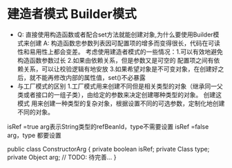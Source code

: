 # 建造者模式   Builder模式

* Q: 直接使用构造函数或者配合set方法就能创建对象,为什么要使用Builder模式来创建
A: 构造函数忠参数列表因可配置项的增多而变得很长，代码在可读性和易用性上都会变差。
考虑使用建造者模式的一些情况：1.可以有效地避免构造函数参数过长
2.如果由依赖关系，但是参数又是可空的 配置项之间有依赖关系，可以让校验逻辑有地安放
3.如果希望对象是不可变对象，在创建好之后，就不能再修改内部的属性值，set()不必暴露
* 与工厂模式的区别
1.工厂模式用来创建不同但是相关类型的对象（继承同一父类或者接口的一组子类），由给定的参数来决定创建哪种类型的对象。
创建这模式 用来创建一种类型的复杂对象，根据设置不同的可选参数，定制化地创建不同的对象。

isRef =true arg表示String类型的refBeanId，type不需要设置
isRef =false arg，type 都要设置

 public class ConstructorArg {
    private boolean isRef;
    private Class type;
    private Object arg;
    // TODO: 待完善...
  }